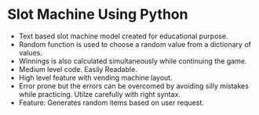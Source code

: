 # Slot Machine Using Python

- Text based slot machine model created for educational purpose.
- Random function is used to choose a random value from a dictionary of values.
- Winnings is also calculated simultaneously while continuing the game.
- Medium level code. Easily Readable.
- High level feature with vending machine layout.
- Error prone but the errors can be overcomed by avoiding silly mistakes while practicing. Utilze carefully with right syntax.
- Feature: Generates random items based on user request.
